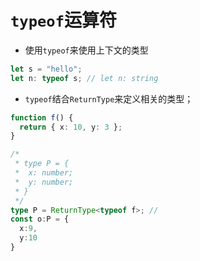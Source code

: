 # `typeof`运算符
+ 使用`typeof`来使用上下文的类型
```typescript
let s = "hello";
let n: typeof s; // let n: string
```
+ `typeof`结合`ReturnType`来定义相关的类型；
```typescript
function f() {
  return { x: 10, y: 3 };
}

/*
 * type P = {
 *  x: number;
 *  y: number;
 * }
 */
type P = ReturnType<typeof f>; //
const o:P = {
  x:9,
  y:10
}
```